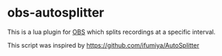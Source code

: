 # obs-autosplitter
This is a lua plugin for [OBS](https://obsproject.com/) which splits recordings at a specific interval.

This script was inspired by https://github.com/ifumiya/AutoSplitter

